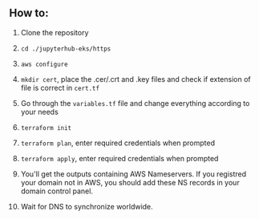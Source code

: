 ## How to:

1. Clone the repository

2. `cd ./jupyterhub-eks/https`

3. `aws configure`

4. `mkdir cert`, place the .cer/.crt and .key files and check if extension of file is correct in `cert.tf`

5. Go through the `variables.tf` file and change everything according to your needs

6. `terraform init`

7. `terraform plan`, enter required credentials when prompted

8. `terraform apply`, enter required credentials when prompted

9. You'll get the outputs containing AWS Nameservers. If you registred your domain not in AWS, you should add these NS records in your domain control panel.

10. Wait for DNS to synchronize worldwide.